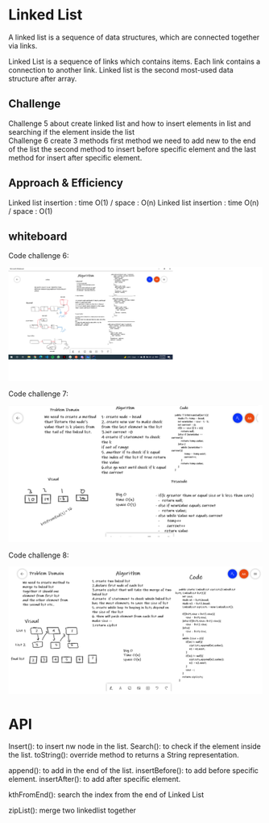 # Linked List
A linked list is a sequence of data structures, which are connected together via links.

Linked List is a sequence of links which contains items. Each link contains a connection to another link. Linked list is the second most-used data structure after array.

## Challenge
Challenge 5 about create linked list and how to insert elements in list and searching if the element inside the list <br>
Challenge 6 create 3 methods first method we need to add new to the end of the list the second method to insert before specific element and the last method for insert after specific element.


## Approach & Efficiency
 Linked list insertion : time O(1) / space : O(n)
 Linked list insertion : time O(n) / space : O(1)
## whiteboard
Code challenge 6:

![Whiteboard](c6.png)

Code challenge 7:

![Whiteboard](c7.png)

Code challenge 8:

![Whiteboard](c8.png)



# API
Insert(): to insert nw node in the list.
Search(): to check if the element inside the list.
toString(): override method to returns a String representation.

append(): to add in the end of the list.
insertBefore(): to add before specific element.
insertAfter(): to add after specific element.

kthFromEnd(): search the index from the end of Linked List

zipList(): merge two linkedlist together 